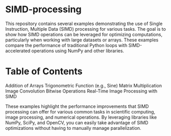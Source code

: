 # SIMD-processing

This repository contains several examples demonstrating the use of Single Instruction, Multiple Data (SIMD) processing for various tasks. The goal is to show how SIMD operations can be leveraged for optimizing computations, particularly when working with large datasets or arrays. These examples compare the performance of traditional Python loops with SIMD-accelerated operations using NumPy and other libraries.

# Table of Contents
Addition of Arrays
Trigonometric Function (e.g., Sine)
Matrix Multiplication
Image Convolution
Bitwise Operations
Real-Time Image Processing with SIMD

These examples highlight the performance improvements that SIMD processing can offer for various common tasks in scientific computing, image processing, and numerical operations. By leveraging libraries like NumPy, SciPy, and OpenCV, you can easily take advantage of SIMD optimizations without having to manually manage parallelization.
